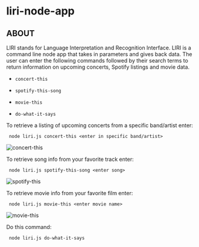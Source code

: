 # liri-node-app
## ABOUT
LIRI stands for Language Interpretation and Recognition Interface. LIRI is a command line node app that takes in parameters and gives back data. The user can enter the following commands followed by their search terms to return information on upcoming concerts, Spotify listings and movie data. 

   * `concert-this`

   * `spotify-this-song`

   * `movie-this`

   * `do-what-it-says`

To retrieve a listing of upcoming concerts from a specific band/artist enter:

``` node liri.js concert-this <enter in specific band/artist>```

![concert-this](https://user-images.githubusercontent.com/35932873/56441692-e280a980-62bb-11e9-9846-947f84e6ebe9.png)

To retrieve song info from your favorite track enter:

``` node liri.js spotify-this-song <enter song>```

![spotify-this](https://user-images.githubusercontent.com/35932873/56441709-e8768a80-62bb-11e9-97ee-fd6b90af42a0.png)


To retrieve movie info from your favorite film enter:

``` node liri.js movie-this <enter movie name>```

![movie-this](https://user-images.githubusercontent.com/35932873/56441705-e6143080-62bb-11e9-9277-7dbf79531c59.png)

Do this command:

``` node liri.js do-what-it-says```
